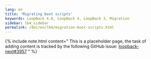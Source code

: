 ```yaml
---
lang: en
title: 'Migrating boot scripts'
keywords: LoopBack 4.0, LoopBack 4, LoopBack 3, Migration
sidebar: lb4_sidebar
permalink: /doc/en/lb4/migration-boot-scripts.html
---
```


{% include note.html content="
This is a placeholder page, the task of adding content is tracked by the
following GitHub issue:
[loopback-next#3957](https://github.com/strongloop/loopback-next/issues/3957)
" %}
